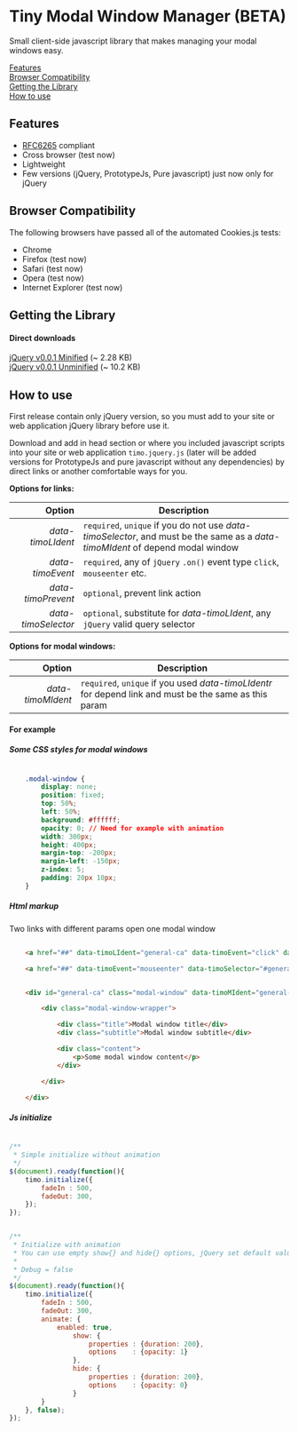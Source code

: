 # Tiny Modal Window Manager (BETA)

Small client-side javascript library that makes managing your modal windows easy.

[Features](#features)  
[Browser Compatibility](#browser-compatibility)  
[Getting the Library](#getting-the-library)  
[How to use](#how-to-use)

## Features
- [RFC6265](http://www.rfc-editor.org/rfc/rfc6265.txt) compliant
- Cross browser (test now)
- Lightweight
- Few versions (jQuery, PrototypeJs, Pure javascript) just now only for jQuery

## Browser Compatibility
The following browsers have passed all of the automated Cookies.js tests:
- Chrome
- Firefox (test now)
- Safari (test now)
- Opera (test now)
- Internet Explorer (test now)

## Getting the Library
#### Direct downloads
[jQuery v0.0.1 Minified](https://raw.githubusercontent.com/evgv/timo/master/src/build/timo.jquery.min.js) (~ 2.28 KB)                          
[jQuery v0.0.1 Unminified](https://raw.githubusercontent.com/evgv/timo/master/src/build/timo.jquery.js) (~ 10.2 KB)


## How to use

First release contain only jQuery version, so you must add to your site or web application jQuery library before use it.

Download and add in head section or where you included javascript scripts into your site or web application `timo.jquery.js` (later will be added versions for PrototypeJs and pure javascript without any dependencies) by direct links or another comfortable ways for you.

**Options for links:**

| Option                | Description                                                                  |
| --------------------: | ---------------------------------------------------------------------------- |
| *data-timoLIdent*     | `required`, `unique` if you do not use *data-timoSelector*, and must be the same as a *data-timoMIdent* of depend modal window |
| *data-timoEvent*      | `required`, any of `jQuery` `.on()` event type `click`, `mouseenter` etc. |
| *data-timoPrevent*    | `optional`, prevent link action |
| *data-timoSelector*   | `optional`, substitute for *data-timoLIdent*, any `jQuery` valid query selector |

**Options for modal windows:**

| Option                | Description                                                                  |
| --------------------: | ---------------------------------------------------------------------------- |
| *data-timoMIdent*     | `required`, `unique` if you used *data-timoLIdentr* for depend link and must be the same as this param|


#### For example

##### Some CSS styles for modal windows

```css

    .modal-window {
        display: none;
        position: fixed;
        top: 50%;
        left: 50%;
        background: #ffffff;
        opacity: 0; // Need for example with animation
        width: 300px;
        height: 400px;
        margin-top: -200px;
        margin-left: -150px;
        z-index: 5;
        padding: 20px 10px;
    }

```

##### Html markup

Two links with different params open one modal window

```html

    <a href="##" data-timoLIdent="general-ca" data-timoEvent="click" data-timoPrevent="true" data-timoSelector="#general-ca-modal">Login</a>

    <a href="##" data-timoEvent="mouseenter" data-timoSelector="#general-ca">Login</a>

```

```html

    <div id="general-ca" class="modal-window" data-timoMIdent="general-ca">

        <div class="modal-window-wrapper">

            <div class="title">Modal window title</div>
            <div class="subtitle">Modal window subtitle</div>

            <div class="content">
                <p>Some modal window content</p>
            </div>

        </div>

    </div>

```

##### Js initialize

```js

/**
 * Simple initialize without animation
 */
$(document).ready(function(){
    timo.initialize({
        fadeIn : 500,
        fadeOut: 300,
    });
});
```

```js

/**
 * Initialize with animation
 * You can use empty show{} and hide{} options, jQuery set default values.
 *
 * Debug = false
 */
$(document).ready(function(){
    timo.initialize({
        fadeIn : 500,
        fadeOut: 300,
        animate: {
            enabled: true,
                show: {
                    properties : {duration: 200},
                    options    : {opacity: 1}
                },
                hide: {
                    properties : {duration: 200},
                    options    : {opacity: 0}
                }
        }
    }, false);
});

```
